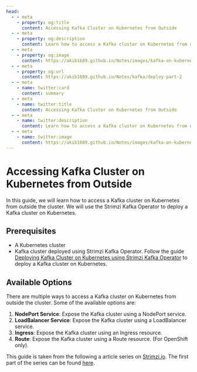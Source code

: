 ```yaml
---
head:
  - - meta
    - property: og:title
      content: Accessing Kafka Cluster on Kubernetes from Outside
  - - meta
    - property: og:description
      content: Learn how to access a Kafka cluster on Kubernetes from outside the cluster.
  - - meta
    - property: og:image
      content: https://akib1689.github.io/Notes/images/kafka-on-kubernetes.png
  - - meta
    - property: og:url
      content: https://akib1689.github.io/Notes/kafka/deploy-part-2
  - - meta
    - name: twitter:card
      content: summary
  - - meta
    - name: twitter:title
      content: Accessing Kafka Cluster on Kubernetes from Outside
  - - meta
    - name: twitter:description
      content: Learn how to access a Kafka cluster on Kubernetes from outside the cluster.
  - - meta
    - name: twitter:image
      content: https://akib1689.github.io/Notes/images/kafka-on-kubernetes.png
---
```


# Accessing Kafka Cluster on Kubernetes from Outside

In this guide, we will learn how to access a Kafka cluster on Kubernetes from outside the cluster. We will use the Strimzi Kafka Operator to deploy a Kafka cluster on Kubernetes.

## Prerequisites

- A Kubernetes cluster
- Kafka cluster deployed using Strimzi Kafka Operator. Follow the guide [Deploying Kafka Cluster on Kubernetes using Strimzi Kafka Operator](/kafka/deploy-part-1) to deploy a Kafka cluster on Kubernetes.

## Available Options

There are multiple ways to access a Kafka cluster on Kubernetes from outside the cluster. Some of the available options are:

1. **NodePort Service**: Expose the Kafka cluster using a NodePort service.
1. **LoadBalancer Service**: Expose the Kafka cluster using a LoadBalancer service.
1. **Ingress**: Expose the Kafka cluster using an Ingress resource.
1. **Route**: Expose the Kafka cluster using a Route resource. (For OpenShift only).

This guide is taken from the following a article series on [Strimzi.io](https://strimzi.io/). The first part of the series can be found [here](https://strimzi.io/blog/2019/04/17/accessing-kafka-part-1/).

